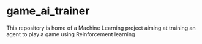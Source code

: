 # game_ai_trainer
This repository is home of a Machine Learning project aiming at training an agent to play a game using Reinforcement learning
